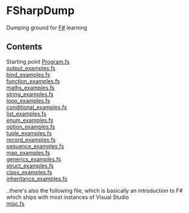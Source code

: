 # FSharpDump
Dumping ground for [F#](https://fsharp.org/) learning

## Contents

Starting point
[Program.fs](https://github.com/James-P-D/FSharpDump/blob/master/src/ConsoleApp/ConsoleApp/Program.fs)  
[output_examples.fs](https://github.com/James-P-D/FSharpDump/blob/master/src/ConsoleApp/ConsoleApp/output_examples.fs)  
[bind_examples.fs](https://github.com/James-P-D/FSharpDump/blob/master/src/ConsoleApp/ConsoleApp/bind_examples.fs)  
[function_examples.fs](https://github.com/James-P-D/FSharpDump/blob/master/src/ConsoleApp/ConsoleApp/function_examples.fs)  
[maths_examples.fs](https://github.com/James-P-D/FSharpDump/blob/master/src/ConsoleApp/ConsoleApp/maths_examples.fs)  
[string_examples.fs](https://github.com/James-P-D/FSharpDump/blob/master/src/ConsoleApp/ConsoleApp/string_examples.fs)  
[loop_examples.fs](https://github.com/James-P-D/FSharpDump/blob/master/src/ConsoleApp/ConsoleApp/loop_examples.fs)  
[conditional_examples.fs](https://github.com/James-P-D/FSharpDump/blob/master/src/ConsoleApp/ConsoleApp/conditional_examples.fs)  
[list_examples.fs](https://github.com/James-P-D/FSharpDump/blob/master/src/ConsoleApp/ConsoleApp/list_examples.fs)  
[enum_examples.fs](https://github.com/James-P-D/FSharpDump/blob/master/src/ConsoleApp/ConsoleApp/enum_examples.fs)  
[option_examples.fs](https://github.com/James-P-D/FSharpDump/blob/master/src/ConsoleApp/ConsoleApp/option_examples.fs)  
[tuple_examples.fs](https://github.com/James-P-D/FSharpDump/blob/master/src/ConsoleApp/ConsoleApp/tuple_examples.fs)  
[record_examples.fs](https://github.com/James-P-D/FSharpDump/blob/master/src/ConsoleApp/ConsoleApp/record_examples.fs)  
[sequence_examples.fs](https://github.com/James-P-D/FSharpDump/blob/master/src/ConsoleApp/ConsoleApp/sequence_examples.fs)  
[map_examples.fs](https://github.com/James-P-D/FSharpDump/blob/master/src/ConsoleApp/ConsoleApp/map_examples.fs)  
[generics_examples.fs](https://github.com/James-P-D/FSharpDump/blob/master/src/ConsoleApp/ConsoleApp/generics_examples.fs)  
[struct_examples.fs](https://github.com/James-P-D/FSharpDump/blob/master/src/ConsoleApp/ConsoleApp/struct_examples.fs)  
[class_examples.fs](https://github.com/James-P-D/FSharpDump/blob/master/src/ConsoleApp/ConsoleApp/class_examples.fs)  
[inheritance_examples.fs](https://github.com/James-P-D/FSharpDump/blob/master/src/ConsoleApp/ConsoleApp/inheritance_examples.fs)  

..there's also the following file, which is basically an introduction to F# which ships with most instances of Visual Studio  
[misc.fs](https://github.com/James-P-D/FSharpDump/blob/master/src/misc.fs)  

